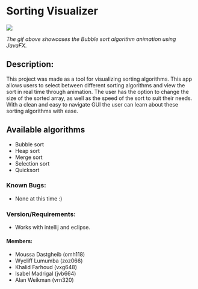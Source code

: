 # Sorting Visualizer

![](GIT.gif)

*The gif above showcases the Bubble sort algorithm animation using JavaFX.*

## Description:
This project was made as a tool for visualizing sorting algorithms. This app allows users to
select between different sorting algorithms and view the sort in real time through animation. The
user has the option to change the size of the sorted array, as well as the speed of the sort to suit their needs. With a clean and easy to navigate GUI the user can learn about these sorting algorithms with ease.

## Available algorithms
- Bubble sort
- Heap sort
- Merge sort
- Selection sort
- Quicksort

### Known Bugs:
- None at this time :)

### Version/Requirements:
- Works with intellij and eclipse.

#### Members:
- Moussa Dastgheib (omh118)
- Wycliff Lumumba (zoz066)
- Khalid Farhoud (vxg648)
- Isabel Madrigal (jvb664)
- Alan Weikman (vrn320)
